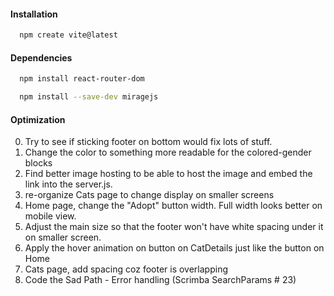 #### Installation

```bash
  npm create vite@latest
```

#### Dependencies

```bash
  npm install react-router-dom
```

```bash
  npm install --save-dev miragejs
```

#### Optimization

0. Try to see if sticking footer on bottom would fix lots of stuff.
1. Change the color to something more readable for the colored-gender blocks
2. Find better image hosting to be able to host the image and embed the link into the server.js.
3. re-organize Cats page to change display on smaller screens
4. Home page, change the "Adopt" button width. Full width looks better on mobile view.
5. Adjust the main size so that the footer won't have white spacing under it on smaller screen.
6. Apply the hover animation on button on CatDetails just like the button on Home
7. Cats page, add spacing coz footer is overlapping
8. Code the Sad Path - Error handling (Scrimba SearchParams # 23)

